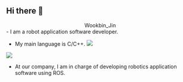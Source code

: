 ## Hi there 👋

<div align=center> 
 Wookbin_Jin
</div>
- I am a robot application software developer. 

- My main language is C/C++. <img src="https://img.shields.io/badge/c++-%2300599C.svg?style=for-the-badge&logo=c%2B%2B&logoColor=white"/>
<img src="https://img.shields.io/badge/c%23-%23239120.svg?style=for-the-badge&logo=c-sharp&logoColor=white"/>

- At our company, I am in charge of developing robotics application software using ROS.
  
  
